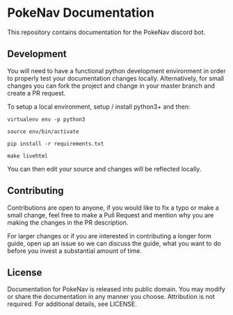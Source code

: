 # PokeNav Documentation

This repository contains documentation for the PokeNav discord bot.

## Development

You will need to have a functional python development environment in order to properly test your documentation changes locally. Alternatively, for small changes you can fork the project and change in your master branch and create a PR request.

To setup a local environment, setup / install python3+ and then:

`virtualenv env -p python3`

`source env/bin/activate`

`pip install -r requirements.txt`

`make livehtml`

You can then edit your source and changes will be reflected locally.

## Contributing

Contributions are open to anyone, if you would like to fix a typo or make a small change, feel free to make a Pull Request and mention why you are making the changes in the PR description. 

For larger changes or if you are interested in contributing a longer form guide, open up an issue so we can discuss the guide, what you want to do before you invest a substantial amount of time. 


## License

Documentation for PokeNav is released into public domain. You may modify or share the documentation in any manner you choose. Attribution is not required. For additional details, see LICENSE.
